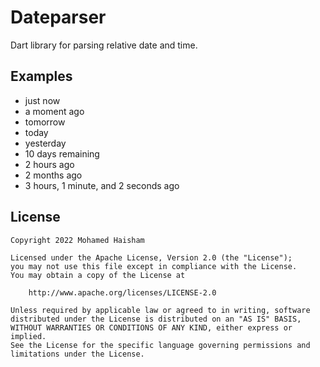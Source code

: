 # Dateparser

Dart library for parsing relative date and time.

## Examples

- just now
- a moment ago
- tomorrow
- today
- yesterday
- 10 days remaining
- 2 hours ago
- 2 months ago
- 3 hours, 1 minute, and 2 seconds ago
<!-- TODO: In 3 minutes -->

## License

```text
Copyright 2022 Mohamed Haisham

Licensed under the Apache License, Version 2.0 (the "License");
you may not use this file except in compliance with the License.
You may obtain a copy of the License at

    http://www.apache.org/licenses/LICENSE-2.0

Unless required by applicable law or agreed to in writing, software
distributed under the License is distributed on an "AS IS" BASIS,
WITHOUT WARRANTIES OR CONDITIONS OF ANY KIND, either express or implied.
See the License for the specific language governing permissions and
limitations under the License.
```

